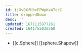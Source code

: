 ```yaml
---
id: ijXvBXfHhvFPWpKx47ccC
title: droppedDown
desc: ''
updated: 1671115877261
created: 1641755036560
---
```




- [[c.Sphere]] [[sphere.Shapow]]
